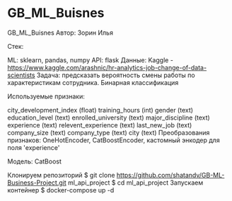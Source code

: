 # GB_ML_Buisnes
GB_ML_Buisnes
Автор: Зорин Илья

Стек:

ML: sklearn, pandas, numpy
API: flask
Данные: Kaggle - https://www.kaggle.com/arashnic/hr-analytics-job-change-of-data-scientists
Задача: предсказать вероятность смены работы по характеристикам сотрудника. Бинарная классификация

Используемые признаки:

city_development_index (float)
training_hours (int)
gender (text)
education_level (text)
enrolled_university (text)
major_discipline (text)
experience (text)
relevent_experience (text)
last_new_job (text)
company_size (text)
company_type (text)
city (text)
Преобразования признаков: OneHotEncoder, CatBoostEncoder, кастомный энкодер для поля 'experience'

Модель: CatBoost

Клонируем репозиторий
$ git clone https://github.com/shatandv/GB-ML-Business-Project.git ml_api_project
$ cd ml_api_project
Запускаем контейнер
$ docker-compose up -d
